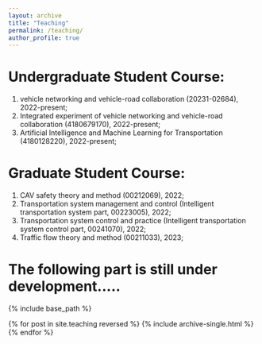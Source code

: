 ```yaml
---
layout: archive
title: "Teaching"
permalink: /teaching/
author_profile: true
---
```


# Undergraduate Student Course: 
1. vehicle networking and vehicle-road collaboration (20231-02684), 2022-present; <be>
2. Integrated experiment of vehicle networking and vehicle-road collaboration (4180679170), 2022-present;   <be>   
1. Artificial Intelligence and Machine Learning for Transportation (4180128220), 2022-present;  <br>

# Graduate Student Course: 
1. CAV safety theory and method (00212069), 2022; <br>
2. Transportation system management and control (Intelligent transportation system part, 00223005), 2022;  <br>
3. Transportation system control and practice (Intelligent transportation system control part, 00241070), 2022;  <br>
4. Traffic flow theory and method (00211033), 2023; <be>

  
The following part is still under development.....<br>
======
{% include base_path %}

{% for post in site.teaching reversed %}
  {% include archive-single.html %}
{% endfor %}
